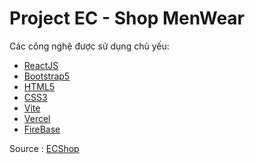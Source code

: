 # Project EC - Shop MenWear

Các công nghệ được sử dụng chủ yếu:

- [ReactJS](https://react.dev/)
- [Bootstrap5](https://getbootstrap.com/)
- [HTML5](https://www.w3schools.com/html/)
- [CSS3](https://www.w3schools.com/css/)
- [Vite](https://vitejs.dev/)
- [Vercel](https://vercel.com/)
- [FireBase](https://firebase.google.com/)

Source : [ECShop](https://github.com/nqk0605/ECShop.git)
